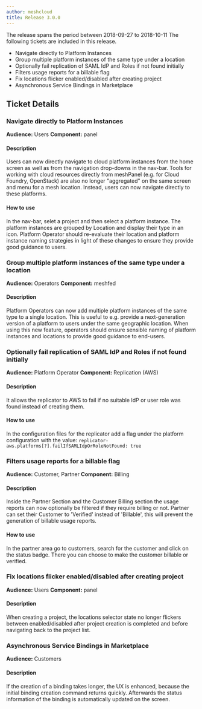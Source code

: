 ```yaml
---
author: meshcloud
title: Release 3.0.0
---
```


The release spans the period between 2018-09-27 to 2018-10-11
The following tickets are included in this release.
* Navigate directly to Platform Instances
* Group multiple platform instances of the same type under a location
* Optionally fail replication of SAML IdP and Roles if not found initially
* Filters usage reports for a billable flag
* Fix locations flicker enabled/disabled after creating project
* Asynchronous Service Bindings in Marketplace
<!--truncate-->

## Ticket Details
### Navigate directly to Platform Instances
**Audience:** Users **Component:** panel

#### Description
Users can now directly navigate to cloud platform instances from the home screen as well
as from the navigation drop-downs in the nav-bar. Tools for working with cloud resources
directly from meshPanel (e.g. for Cloud Foundry, OpenStack) are also no longer "aggregated"
on the same screen and menu for a mesh location. Instead, users can now navigate directly
to these platforms.

#### How to use
In the nav-bar, selet a project and then select a platform instance. The platform instances
are grouped by Location and display their type in an icon. Platform Operator should
re-evaluate their location and platform instance naming strategies in light of these changes
to ensure they provide good guidance to users.

### Group multiple platform instances of the same type under a location
**Audience:** Operators **Component:** meshfed

#### Description
Platform Operators can now add multiple platform instances of the same type to a single location.
This is useful to e.g. provide a next-generation version of a platform to users under the same
geographic location. When using this new feature, operators should ensure sensible naming of
platform instances and locations to provide good guidance to end-users.

### Optionally fail replication of SAML IdP and Roles if not found initially
**Audience:** Platform Operator **Component:** Replication (AWS)

#### Description
It allows the replicator to AWS to fail if no suitable IdP or user role was found instead of
creating them.

#### How to use
In the configuration files for the replicator add a flag under the platform configuration with
the value: `replicator-aws.platforms[?].failIfSAMLIdpOrRoleNotFound: true`

### Filters usage reports for a billable flag
**Audience:** Customer, Partner **Component:** Billing

#### Description
Inside the Partner Section and the Customer Billing section the usage reports can now optionally be
filtered if they require billing or not. Partner can set their Customer to 'Verified' instead of 'Billable',
this will prevent the generation of billable usage reports.

#### How to use
In the partner area go to customers, search for the customer and click on the status badge. There you can choose
to make the customer billable or verified.

### Fix locations flicker enabled/disabled after creating project
**Audience:** Users **Component:** panel

#### Description
When creating a project, the locations selector state no longer flickers between enabled/disabled
after project creation is completed and before navigating back to the project list.

### Asynchronous Service Bindings in Marketplace
**Audience:** Customers

#### Description
If the creation of a binding takes longer, the UX is enhanced, because the initial binding creation command returns quickly. Afterwards the status information of the binding is automatically updated on the screen.

